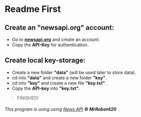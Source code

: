 # Readme First

## Create an "newsapi.org" account:
- Go to **[newsapi.org](https://newsapi.org/)** and create an account.
- Copy the **API-Key** for authentication.


## Create local key-storage:
- Create a new folder **"data"** (will be used later to store data).
- cd into **"data"** and create a new folder **"key"**.
- cd into **"key"** and create a new file **"key.txt"**.
- Copy the **API-key** into **"key.txt"**.

> FINISHED!





###### This program is using using [News API](https://newsapi.org/) **© MrRobot420**